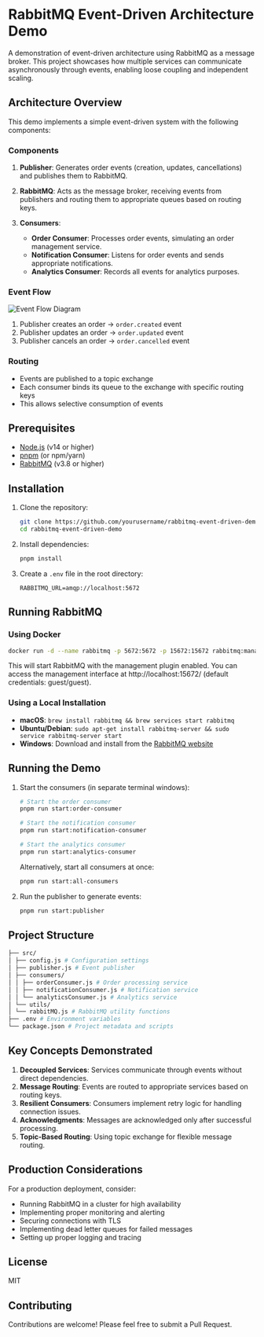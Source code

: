 # RabbitMQ Event-Driven Architecture Demo

A demonstration of event-driven architecture using RabbitMQ as a message broker. This project showcases how multiple services can communicate asynchronously through events, enabling loose coupling and independent scaling.

## Architecture Overview

This demo implements a simple event-driven system with the following components:

### Components

1. **Publisher**: Generates order events (creation, updates, cancellations) and publishes them to RabbitMQ.

2. **RabbitMQ**: Acts as the message broker, receiving events from publishers and routing them to appropriate queues based on routing keys.

3. **Consumers**:
   - **Order Consumer**: Processes order events, simulating an order management service.
   - **Notification Consumer**: Listens for order events and sends appropriate notifications.
   - **Analytics Consumer**: Records all events for analytics purposes.

### Event Flow

![Event Flow Diagram](https://mermaid.ink/img/pako:eNqNkkFvgyAUx78Keed2iXrzsGRpva4122nawxu8KpmCQUjWtP3uw6idS40rB-C9_x9-POAMXAuCGAqDTcnet7livu2zvfusZFuSObD1-vmijSDzxA2hJXFhSZZ88xJVQYdhwcTlGjG47jWOilNVTdS-T-YoaZDtukzLUkduRCVzqDSY2eeXNcpLsDB71VYeJUcrtXqEGS4zw_-ZUfaisDpZyR_hRcu8aMpLg87FNsMVso0vydX-OQc57OW_Rd-5ot41PebNAivwQ41S-O9z7hbkYEuqKYfYTwWarxxydfU-dFa_nRSH2BpHKzDaFSXER6xaH_UFbiX6P1jfsg2qD63H-PoD4pfbdQ)

1. Publisher creates an order → `order.created` event
2. Publisher updates an order → `order.updated` event
3. Publisher cancels an order → `order.cancelled` event

### Routing

- Events are published to a topic exchange
- Each consumer binds its queue to the exchange with specific routing keys
- This allows selective consumption of events

## Prerequisites

- [Node.js](https://nodejs.org/) (v14 or higher)
- [pnpm](https://pnpm.io/) (or npm/yarn)
- [RabbitMQ](https://www.rabbitmq.com/) (v3.8 or higher)

## Installation

1. Clone the repository:
   ```bash
   git clone https://github.com/yourusername/rabbitmq-event-driven-demo.git
   cd rabbitmq-event-driven-demo
   ```

2. Install dependencies:
   ```bash
   pnpm install
   ```

3. Create a `.env` file in the root directory:
   ```
   RABBITMQ_URL=amqp://localhost:5672
   ```

## Running RabbitMQ

### Using Docker
```bash
docker run -d --name rabbitmq -p 5672:5672 -p 15672:15672 rabbitmq:management
```
This will start RabbitMQ with the management plugin enabled. You can access the management interface at http://localhost:15672/ (default credentials: guest/guest).

### Using a Local Installation

- **macOS**: `brew install rabbitmq && brew services start rabbitmq`
- **Ubuntu/Debian**: `sudo apt-get install rabbitmq-server && sudo service rabbitmq-server start`
- **Windows**: Download and install from the [RabbitMQ website](https://www.rabbitmq.com/download.html)

## Running the Demo

1. Start the consumers (in separate terminal windows):

   ```bash
   # Start the order consumer
   pnpm run start:order-consumer
   
   # Start the notification consumer
   pnpm run start:notification-consumer
   
   # Start the analytics consumer
   pnpm run start:analytics-consumer
   ```

   Alternatively, start all consumers at once:

   ```bash
   pnpm run start:all-consumers
   ```

2. Run the publisher to generate events:

   ```bash
   pnpm run start:publisher
   ```

## Project Structure

```bash
├── src/
│ ├── config.js # Configuration settings
│ ├── publisher.js # Event publisher
│ ├── consumers/
│ │ ├── orderConsumer.js # Order processing service
│ │ ├── notificationConsumer.js # Notification service
│ │ └── analyticsConsumer.js # Analytics service
│ └── utils/
│ └── rabbitMQ.js # RabbitMQ utility functions
├── .env # Environment variables
└── package.json # Project metadata and scripts
```

## Key Concepts Demonstrated

1. **Decoupled Services**: Services communicate through events without direct dependencies.
2. **Message Routing**: Events are routed to appropriate services based on routing keys.
3. **Resilient Consumers**: Consumers implement retry logic for handling connection issues.
4. **Acknowledgments**: Messages are acknowledged only after successful processing.
5. **Topic-Based Routing**: Using topic exchange for flexible message routing.

## Production Considerations

For a production deployment, consider:

- Running RabbitMQ in a cluster for high availability
- Implementing proper monitoring and alerting
- Securing connections with TLS
- Implementing dead letter queues for failed messages
- Setting up proper logging and tracing

## License

MIT

## Contributing

Contributions are welcome! Please feel free to submit a Pull Request.